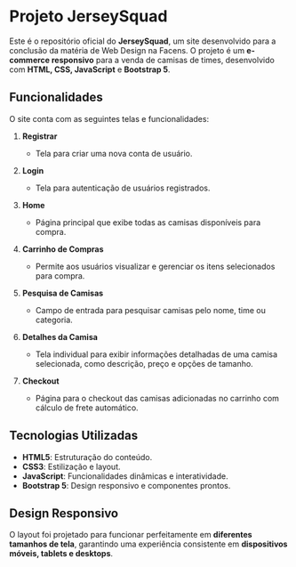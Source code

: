 # Projeto JerseySquad

Este é o repositório oficial do **JerseySquad**, um site desenvolvido para a conclusão da matéria de Web Design na Facens. O projeto é um **e-commerce responsivo** para a venda de camisas de times, desenvolvido com **HTML, CSS, JavaScript** e **Bootstrap 5**. 

## Funcionalidades

O site conta com as seguintes telas e funcionalidades:

1. **Registrar**  
   - Tela para criar uma nova conta de usuário.

2. **Login**  
   - Tela para autenticação de usuários registrados.

3. **Home**  
   - Página principal que exibe todas as camisas disponíveis para compra.  

4. **Carrinho de Compras**  
   - Permite aos usuários visualizar e gerenciar os itens selecionados para compra.

5. **Pesquisa de Camisas**  
   - Campo de entrada para pesquisar camisas pelo nome, time ou categoria.

6. **Detalhes da Camisa**  
   - Tela individual para exibir informações detalhadas de uma camisa selecionada, como descrição, preço e opções de tamanho.
     
7. **Checkout**  
   - Página para o checkout das camisas adicionadas no carrinho com cálculo de frete automático.

## Tecnologias Utilizadas

- **HTML5**: Estruturação do conteúdo.
- **CSS3**: Estilização e layout.
- **JavaScript**: Funcionalidades dinâmicas e interatividade.
- **Bootstrap 5**: Design responsivo e componentes prontos.

## Design Responsivo

O layout foi projetado para funcionar perfeitamente em **diferentes tamanhos de tela**, garantindo uma experiência consistente em **dispositivos móveis, tablets e desktops**.
